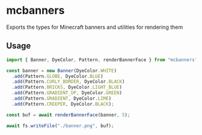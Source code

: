 # mcbanners

Exports the types for Minecraft banners and utilities for rendering them

## Usage

```js
import { Banner, DyeColor, Pattern, renderBannerFace } from "mcbanners";

const banner = new Banner(DyeColor.WHITE)
  .add(Pattern.GLOBE, DyeColor.BLUE)
  .add(Pattern.CURLY_BORDER, DyeColor.BLACK)
  .add(Pattern.BRICKS, DyeColor.LIGHT_BLUE)
  .add(Pattern.GRADIENT_UP, DyeColor.GREEN)
  .add(Pattern.GRADIENT, DyeColor.LIME)
  .add(Pattern.CREEPER, DyeColor.BLACK);

const buf = await renderBannerFace(banner, 5);

await fs.writeFile("./banner.png", buf);
```